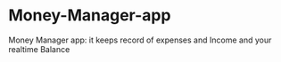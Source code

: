 # Money-Manager-app
Money Manager app: it keeps record of expenses and Income and your realtime Balance
